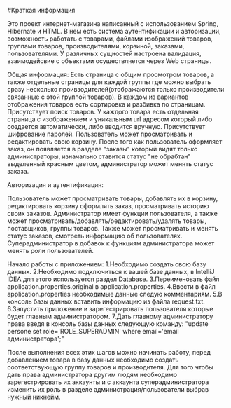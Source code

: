 #Краткая информация

Это проект интернет-магазина написанный с использованием Spring, Hibernate и HTML. В нем есть система аутентификации и авторизации, возможность работать с товарами,
файлами изображений товаров, группами товаров, производителями, корзиной, заказами, пользователями. У различных сущностей настроена валидация, взаимодейсвие с объектами
осуществляется через Web страницы.

Общая информация:
Есть страница с общим просмотром товаров, а также отдельные страницы для каждой группы где можно выбрать сразу несколько проивзодителей(отображаются только производители связанные с этой группой товаров).
В каждом из вариантов отображения товаров есть сортировка и разбивка по страницам.
Присутствует поиск товаров.
У каждого товара есть отдельная страница с изображением и уникальным url адресом который либо создается автоматически, либо вводится вручную.
Присутствует шифрование паролей.
Пользователь может просматривать и редактировать свою корзину.
После того как пользователь оформляет заказ, он появляется в разделе "заказы" который видят только администраторы, изначально ставится статус "не обрабтан"
выделенный красным цветом, администратор может менять статус заказа.

Авторизация и аутентификация:

Пользователь может просматривать товары, добавлять их в корзину, редактировать корзину оформлять заказ, просматривать историю своих заказов.
Администратор имеет функции пользователя, а также может просматривать/добавлять/редактировать/удалять товары, поставщиков, группы товаров. Также может просматривать и менять статус заказов, смотреть информацию об пользователях.
Суперадминистратор в добавок к функциям администратора может менять роли пользователей.

Начало работы с приложением:
1.Необходимо создать свою базу данных.
2.Необходимо подключиться к вашей базе данных, в IntelliJ IDEA для этого используется раздел Database.
3.Переименовать файл application.properties.original в application.properties.
4.Ввести в файл application.properties необходимые данные следую комментариям.
5.В консоль базы данных вставить информацию из файла request.txt.
6.Запустить приложение и зарегестрировать пользователя которые будет главным администратором.
7.Дать главному администратору права введя в консоль базы данных следующую команду: "update persone set role='ROLE_SUPERADMIN' where email='email администратора';" 

После выполнения всех этих шагов можно начинать работу, перед добавлением товара в базу данных необходимо создать соответствующую группу товаров и производителя.
Для того чтобы дать права администратора другим людям необходимо зарегестрировать их аккаунты и с аккаунта суперадминистратора изменить их роль в разделе администрация/пользователи выбрав нужный никнейм.








